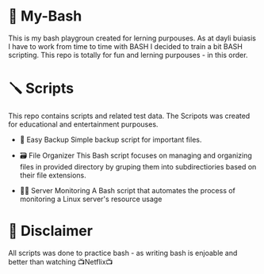 # 🚙 My-Bash
This is my bash playgroun created for lerning purpouses. As at dayli buiasis I have to work from time to time with BASH I decided to train a bit BASH scripting. This repo is totally for fun and lerning purpouses - in this order.

# 🪛 Scripts
This repo contains scripts and related test data. The Scripots was created for educational and entertainment purpouses.

- 🦺 Easy Backup
Simple backup script for important files. 

- 🗃️ File Organizer
This Bash script focuses on managing and organizing files in provided directory by gruping them into subdirectiories based on their file extensions. 

- 🐕‍🦺 Server Monitoring
A Bash script that automates the process of monitoring a Linux server's resource usage

# 🍒 Disclaimer
All scripts was done to practice bash - as writing bash is enjoable and better than watching 📺Netflix📺 
